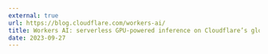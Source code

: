 ```yaml
---
external: true
url: https://blog.cloudflare.com/workers-ai/
title: Workers AI: serverless GPU-powered inference on Cloudflare’s global network
date: 2023-09-27
---
```

